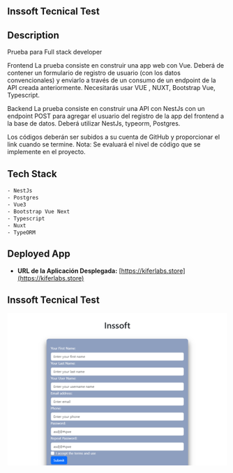 ## Inssoft Tecnical Test

## Description

Prueba para Full stack developer

Frontend
La prueba consiste en construir una app web con Vue. Deberá de contener un formulario
de
registro de usuario (con los datos convencionales) y enviarlo a través de un consumo de
un
endpoint de la API creada anteriormente. Necesitarás usar VUE , NUXT, Bootstrap Vue,
Typescript.

Backend
La prueba consiste en construir una API con NestJs con un endpoint POST para agregar
el
usuario del registro de la app del frontend a la base de datos. Deberá utilizar NestJs,
typeorm, Postgres.

Los códigos deberán ser subidos a su cuenta de GitHub y proporcionar el link cuando se
termine.
Nota: Se evaluará el nivel de código que se implemente en el proyecto.

## Tech Stack

    - NestJs
    - Postgres
    - Vue3
    - Bootstrap Vue Next
    - Typescript
    - Nuxt
    - TypeORM

## Deployed App

- **URL de la Aplicación Desplegada:** [https://kiferlabs.store](https://kiferlabs.store)

## Inssoft Tecnical Test

![image](1.png)
